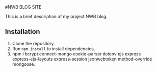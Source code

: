 #NWB BLOG SITE

This is a brief description of my project NWB blog.

## Installation

1. Clone the repository.
2. Run `npm install` to install dependencies.
3. npm i bcrypt connect-mongo cookie-parser dotenv ejs express express-ejs-layouts express-session jsonwebtoken method-override mongoose.


